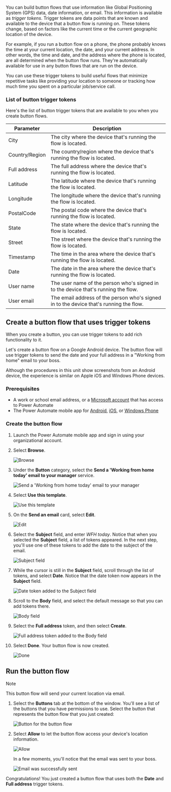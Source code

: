 You can build button flows that use information like Global Positioning System (GPS) data, date information, or email. This information is available as *trigger tokens*. Trigger tokens are data points that are known and available to the device that a button flow is running on. These tokens change, based on factors like the current time or the current geographic location of the device.

For example, if you run a button flow on a phone, the phone probably knows the time at your current location, the date, and your current address. In other words, the time and date, and the address where the phone is located, are all determined when the button flow runs. They're automatically available for use in any button flows that are run on the device.

You can use these trigger tokens to build useful flows that minimize repetitive tasks like providing your location to someone or tracking how much time you spent on a particular job/service call.

### List of button trigger tokens

Here's the list of button trigger tokens that are available to you when you create button flows.

| Parameter | Description |
| --- | --- |
| City | The city where the device that's running the flow is located. |
| Country/Region | The country/region where the device that's running the flow is located.|
| Full address | The full address where the device that's running the flow is located. |
| Latitude | The latitude where the device that's running the flow is located. |
| Longitude | The longitude where the device that's running the flow is located. |
| PostalCode | The postal code where the device that's running the flow is located. |
| State | The state where the device that's running the flow is located. |
| Street | The street where the device that's running the flow is located. |
| Timestamp | The time in the area where the device that's running the flow is located. |
| Date | The date in the area where the device that's running the flow is located. |
| User name | The user name of the person who's signed in to the device that's running the flow. |
| User email | The email address of the person who's signed in to the device that's running the flow. |

## Create a button flow that uses trigger tokens

When you create a button, you can use trigger tokens to add rich functionality to it.

Let's create a button flow on a Google Android device. The button flow will use trigger tokens to send the date and your full address in a "Working from home" email to your boss.

Although the procedures in this unit show screenshots from an Android device, the experience is similar on Apple iOS and Windows Phone devices.

### Prerequisites

* A work or school email address, or a [Microsoft account](https://account.microsoft.com/about?refd=www.microsoft.com) that has access to Power Automate
* The Power Automate mobile app for [Android](https://aka.ms/flowmobiledocsandroid), [iOS](https://aka.ms/flowmobiledocsios), or [Windows Phone](https://aka.ms/flowmobilewindows)

### Create the button flow

1. Launch the Power Automate mobile app and sign in using your organizational account.
1. Select **Browse**.

    ![Browse](../media/1.png)

1. Under the **Button** category, select the **Send a 'Working from home today' email to your manager** service.

    ![Send a 'Working from home today' email to your manager](../media/2.png)

1. Select **Use this template**.

    ![Use this template](../media/3.png)

1. On the **Send an email** card, select **Edit**.

    ![Edit](../media/3-5.png)

1. Select the **Subject** field, and enter *WFH today*. Notice that when you selected the **Subject** field, a list of tokens appeared. In the next step, you'll use one of these tokens to add the date to the subject of the email.

    ![Subject field](../media/4.png)

1. While the cursor is still in the **Subject** field, scroll through the list of tokens, and select **Date**. Notice that the date token now appears in the **Subject** field.

    ![Date token added to the Subject field](../media/6.png)

1. Scroll to the **Body** field, and select the default message so that you can add tokens there.

    ![Body field](../media/7.png)

1. Select the **Full address** token, and then select **Create**.

    ![Full address token added to the Body field](../media/8.png)

1. Select **Done**. Your button flow is now created.

    ![Done](../media/9.png)

## Run the button flow

> [!NOTE]
> This button flow will send your current location via email.

1. Select the **Buttons** tab at the bottom of the window. You'll see a list of the buttons that you have permissions to use. Select the button that represents the button flow that you just created:

    ![Button for the button flow](../media/10.png)

1. Select **Allow** to let the button flow access your device's location information.

    ![Allow](../media/11.png)

    In a few moments, you'll notice that the email was sent to your boss.

    ![Email was successfully sent](../media/12.png)

Congratulations! You just created a button flow that uses both the **Date** and **Full address** trigger tokens.
